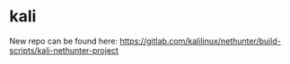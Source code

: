 # kali
New repo can be found here: https://gitlab.com/kalilinux/nethunter/build-scripts/kali-nethunter-project
